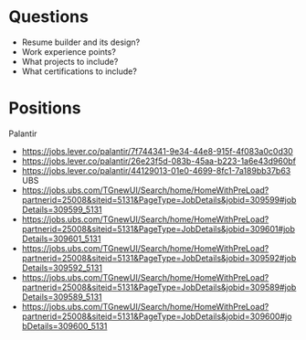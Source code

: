 # Questions
* Resume builder and its design?
* Work experience points?
* What projects to include?
* What certifications to include?

# Positions
Palantir
* https://jobs.lever.co/palantir/7f744341-9e34-44e8-915f-4f083a0c0d30
* https://jobs.lever.co/palantir/26e23f5d-083b-45aa-b223-1a6e43d960bf
* https://jobs.lever.co/palantir/44129013-01e0-4699-8fc1-7a189bb37b63
UBS
* https://jobs.ubs.com/TGnewUI/Search/home/HomeWithPreLoad?partnerid=25008&siteid=5131&PageType=JobDetails&jobid=309599#jobDetails=309599_5131
* https://jobs.ubs.com/TGnewUI/Search/home/HomeWithPreLoad?partnerid=25008&siteid=5131&PageType=JobDetails&jobid=309601#jobDetails=309601_5131
* https://jobs.ubs.com/TGnewUI/Search/home/HomeWithPreLoad?partnerid=25008&siteid=5131&PageType=JobDetails&jobid=309592#jobDetails=309592_5131
* https://jobs.ubs.com/TGnewUI/Search/home/HomeWithPreLoad?partnerid=25008&siteid=5131&PageType=JobDetails&jobid=309589#jobDetails=309589_5131
* https://jobs.ubs.com/TGnewUI/Search/home/HomeWithPreLoad?partnerid=25008&siteid=5131&PageType=JobDetails&jobid=309600#jobDetails=309600_5131

